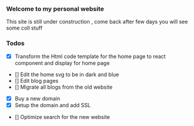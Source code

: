 ### Welcome to my personal website

This site is still under construction , come back after few days you will see some coll stuff

### Todos

- [x] Transform the Html code template for the home page to react component and display for home page
- [] Edit the home svg to be in dark and blue
- [] Edit blog pages 
- [] Migrate all blogs from the old website
- [x] Buy a new domain 
- [x] Setup the domain and add SSL
- [] Optimize search for the new website
